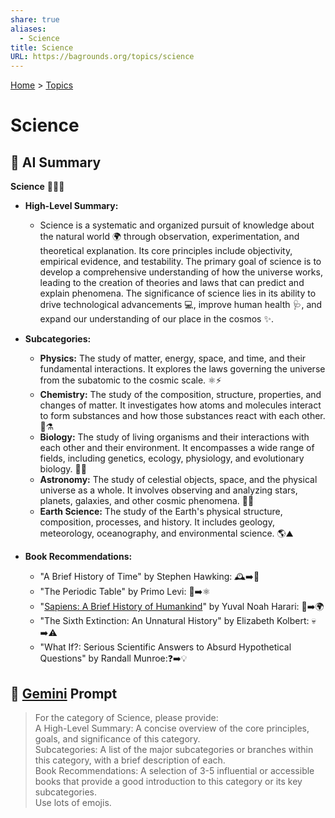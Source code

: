 ```yaml
---
share: true
aliases:
  - Science
title: Science
URL: https://bagrounds.org/topics/science
---
```

[Home](../index.md) > [Topics](./index.md)  
# Science  
## 🤖 AI Summary  
**Science** 🧪🔬🔭  
* **High-Level Summary:**  
    * Science is a systematic and organized pursuit of knowledge about the natural world 🌍 through observation, experimentation, and theoretical explanation. Its core principles include objectivity, empirical evidence, and testability. The primary goal of science is to develop a comprehensive understanding of how the universe works, leading to the creation of theories and laws that can predict and explain phenomena. The significance of science lies in its ability to drive technological advancements 💻, improve human health 🩺, and expand our understanding of our place in the cosmos ✨.  
  
* **Subcategories:**  
    * **Physics:** The study of matter, energy, space, and time, and their fundamental interactions. It explores the laws governing the universe from the subatomic to the cosmic scale. ⚛️⚡️  
    * **Chemistry:** The study of the composition, structure, properties, and changes of matter. It investigates how atoms and molecules interact to form substances and how those substances react with each other. 🧪⚗️  
    * **Biology:** The study of living organisms and their interactions with each other and their environment. It encompasses a wide range of fields, including genetics, ecology, physiology, and evolutionary biology. 🧬🌱  
    * **Astronomy:** The study of celestial objects, space, and the physical universe as a whole. It involves observing and analyzing stars, planets, galaxies, and other cosmic phenomena. 🌌🔭  
    * **Earth Science:** The study of the Earth's physical structure, composition, processes, and history. It includes geology, meteorology, oceanography, and environmental science. 🌎⛰️  
  
* **Book Recommendations:**  
    * "A Brief History of Time" by Stephen Hawking: 🕰️➡️🌌  
    * "The Periodic Table" by Primo Levi: 📖➡️⚛️  
    * "[Sapiens: A Brief History of Humankind](../books/sapiens-a-brief-history-of-humankind.md)" by Yuval Noah Harari: 🚶➡️🌍  
    * "The Sixth Extinction: An Unnatural History" by Elizabeth Kolbert: 💀➡️⚠️  
    * "What If?: Serious Scientific Answers to Absurd Hypothetical Questions" by Randall Munroe:❓➡️💡  
  
## 💬 [Gemini](https://gemini.google.com/app) Prompt  
> For the category of Science, please provide:  
A High-Level Summary: A concise overview of the core principles, goals, and significance of this category.  
Subcategories: A list of the major subcategories or branches within this category, with a brief description of each.  
Book Recommendations: A selection of 3-5 influential or accessible books that provide a good introduction to this category or its key subcategories.  
Use lots of emojis.